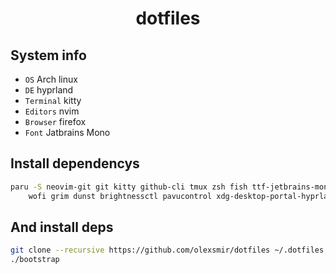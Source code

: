 <h1 align="center">dotfiles</h1>

## System info
- `OS` Arch linux
- `DE` hyprland
- `Terminal` kitty
- `Editors` nvim
- `Browser` firefox
- `Font` Jatbrains Mono

## Install dependencys
```bash
paru -S neovim-git git kitty github-cli tmux zsh fish ttf-jetbrains-mono hyprland waybar hyprpaper \
    wofi grim dunst brightnessctl pavucontrol xdg-desktop-portal-hyprland xdg-desktop-portal-gtk
```

## And install deps
```bash
git clone --recursive https://github.com/olexsmir/dotfiles ~/.dotfiles
./bootstrap
```
